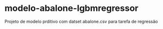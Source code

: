 # modelo-abalone-lgbmregressor
Projeto de modelo prditivo com datset abalone.csv para tarefa de regressão
